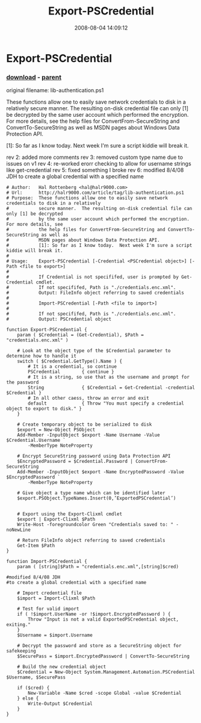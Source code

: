 ﻿---
pid:            501
poster:         halr9000
title:          Export-PSCredential
date:           2008-08-04 14:09:12
format:         posh
parent:         474
parent:         474

---

# Export-PSCredential

### [download](501.ps1) - [parent](474.md)

original filename: lib-authentication.ps1

These functions allow one to easily save network credentials to disk in a relatively secure manner.  The resulting on-disk credential file can only [1] be decrypted by the same user account which performed the encryption.  For more details, see the help files for ConvertFrom-SecureString and ConvertTo-SecureString as well as MSDN pages about Windows Data Protection API.

[1]: So far as I know today.  Next week I'm sure a script kiddie will break it.

rev 2: added more comments
rev 3: removed custom type name due to issues on v1
rev 4: re-worked erorr checking to allow for username strings like get-credential
rev 5: fixed something I broke
rev 6: modified 8/4/08 JDH to create a global credential with a specified name

```posh
# Author: 	Hal Rottenberg <hal@halr9000.com>
# Url:		http://halr9000.com/article/tag/lib-authentication.ps1
# Purpose:	These functions allow one to easily save network credentials to disk in a relatively
#			secure manner.  The resulting on-disk credential file can only [1] be decrypted
#			by the same user account which performed the encryption.  For more details, see
#			the help files for ConvertFrom-SecureString and ConvertTo-SecureString as well as
#			MSDN pages about Windows Data Protection API.
#			[1]: So far as I know today.  Next week I'm sure a script kiddie will break it.
#
# Usage:	Export-PSCredential [-Credential <PSCredential object>] [-Path <file to export>]
#
#			If Credential is not specififed, user is prompted by Get-Credential cmdlet.
#			If not specififed, Path is "./credentials.enc.xml".
#			Output: FileInfo object referring to saved credentials
#
#			Import-PSCredential [-Path <file to import>]
#
#			If not specififed, Path is "./credentials.enc.xml".
#			Output: PSCredential object

function Export-PSCredential {
	param ( $Credential = (Get-Credential), $Path = "credentials.enc.xml" )

	# Look at the object type of the $Credential parameter to determine how to handle it
	switch ( $Credential.GetType().Name ) {
		# It is a credential, so continue
		PSCredential		{ continue } 
		# It is a string, so use that as the username and prompt for the password
		String				{ $Credential = Get-Credential -credential $Credential }
		# In all other caess, throw an error and exit
		default				{ Throw "You must specify a credential object to export to disk." }
	}
	
	# Create temporary object to be serialized to disk
	$export = New-Object PSObject
	Add-Member -InputObject $export -Name Username -Value $Credential.Username `
		-MemberType NoteProperty 

	# Encrypt SecureString password using Data Protection API
	$EncryptedPassword = $Credential.Password | ConvertFrom-SecureString
	Add-Member -InputObject $export -Name EncryptedPassword -Value $EncryptedPassword `
		-MemberType NoteProperty
	
	# Give object a type name which can be identified later
	$export.PSObject.TypeNames.Insert(0,’ExportedPSCredential’)
	

	# Export using the Export-Clixml cmdlet
	$export | Export-Clixml $Path
	Write-Host -foregroundcolor Green "Credentials saved to: " -noNewLine

	# Return FileInfo object referring to saved credentials
	Get-Item $Path
}

function Import-PSCredential {
	param ( [string]$Path = "credentials.enc.xml",[string]$cred)

#modified 8/4/08 JDH
#to create a global credential with a specified name

	# Import credential file
	$import = Import-Clixml $Path

	# Test for valid import
	if ( !$import.UserName -or !$import.EncryptedPassword ) {
		Throw "Input is not a valid ExportedPSCredential object, exiting."
	}
	$Username = $import.Username

	# Decrypt the password and store as a SecureString object for safekeeping
	$SecurePass = $import.EncryptedPassword | ConvertTo-SecureString

	# Build the new credential object
	$Credential = New-Object System.Management.Automation.PSCredential $Username, $SecurePass

	if ($cred) {
		New-Variable -Name $cred -scope Global -value $Credential
	} else {
		Write-Output $Credential
	}
}
```
